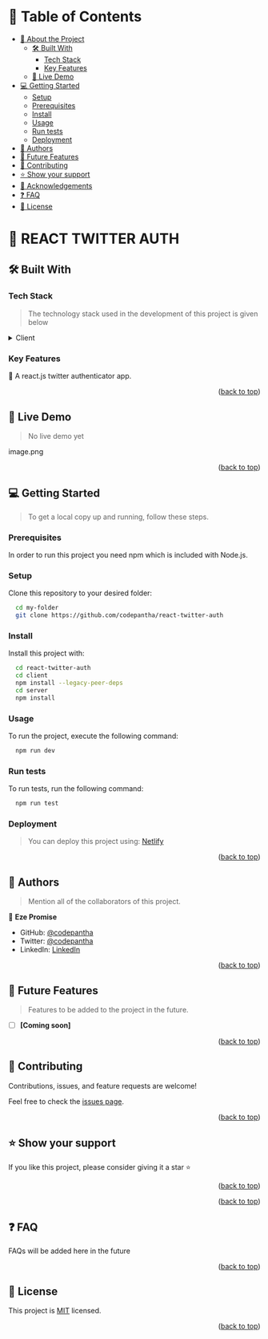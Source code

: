 <a id="readme-top"></a>

<div align="center">
  <br/>

</div>

<!-- TABLE OF CONTENTS -->

# 📗 Table of Contents

- [📖 About the Project](#about-project)
  - [🛠 Built With](#built-with)
    - [Tech Stack](#tech-stack)
    - [Key Features](#key-features)
  - [🚀 Live Demo](#live-demo)
- [💻 Getting Started](#getting-started)
  - [Setup](#setup)
  - [Prerequisites](#prerequisites)
  - [Install](#install)
  - [Usage](#usage)
  - [Run tests](#run-tests)
  - [Deployment](#triangular_flag_on_post-deployment)
- [👥 Authors](#authors)
- [🔭 Future Features](#future-features)
- [🤝 Contributing](#contributing)
- [⭐️ Show your support](#support)
- [🙏 Acknowledgements](#acknowledgements)
- [❓ FAQ](#faq)
- [📝 License](#license)

<!-- PROJECT DESCRIPTION -->

# <h1 id="about-project">📖 REACT TWITTER AUTH</h1>

## 🛠 Built With <a id="built-with"></a>

### Tech Stack <a id="tech-stack"></a>

> The technology stack used in the development of this project is given below

<details>
  <summary>Client</summary>
  <ul>
    <li><a href="https://reactjs.org/">React.js</a></li>
    <li><a href="https://tailwindcss.com/">Tailwind CSS UI</a></li>
  </ul>
  <summary>Server</summary>
  <ul>
    <li>Node.js</li>
    <li>Express.js</li>
  </ul>
</details>

<!-- Features -->

### Key Features <a id="key-features"></a>

🚀 A react.js twitter authenticator app.

<p align="right">(<a href="#readme-top">back to top</a>)</p>

<!-- LIVE DEMO -->

## 🚀 Live Demo <a id="live-demo"></a>

> No live demo yet


image.png

<p align="right">(<a href="#readme-top">back to top</a>)</p>

<!-- GETTING STARTED -->

## 💻 Getting Started <a id="getting-started"></a>

> To get a local copy up and running, follow these steps.

### Prerequisites

In order to run this project you need npm which is included with Node.js.

### Setup

Clone this repository to your desired folder:

```sh
  cd my-folder
  git clone https://github.com/codepantha/react-twitter-auth
```

### Install

Install this project with:

```sh
  cd react-twitter-auth
  cd client
  npm install --legacy-peer-deps
  cd server
  npm install
```

### Usage

To run the project, execute the following command:

```sh
  npm run dev
```

### Run tests

To run tests, run the following command:

```sh
  npm run test
```

### Deployment

>You can deploy this project using: [Netlify](https://app.netlify.com)

<p align="right">(<a href="#readme-top">back to top</a>)</p>

<!-- AUTHORS -->

## 👥 Authors <a id="authors"></a>

> Mention all of the collaborators of this project.

👤 **Eze Promise**

- GitHub: [@codepantha](https://github.com/codepantha)
- Twitter: [@codepantha](https://twitter.com/codepantha)
- LinkedIn: [LinkedIn](https://linkedin.com/in/promise-eze)

<p align="right">(<a href="#readme-top">back to top</a>)</p>

<!-- FUTURE FEATURES -->

## 🔭 Future Features <a id="future-features"></a>

> Features to be added to the project in the future.

- [ ] **[Coming soon]**

<p align="right">(<a href="#readme-top">back to top</a>)</p>

<!-- CONTRIBUTING -->

## 🤝 Contributing <a id="contributing"></a>

Contributions, issues, and feature requests are welcome!

Feel free to check the [issues page](https://github.com/codepantha/react-twitter-auth).

<p align="right">(<a href="#readme-top">back to top</a>)</p>

<!-- SUPPORT -->

## ⭐️ Show your support <a id="support"></a>

If you like this project, please consider giving it a star ⭐️

<p align="right">(<a href="#readme-top">back to top</a>)</p>

<!-- ACKNOWLEDGEMENTS -->

<p align="right">(<a href="#readme-top">back to top</a>)</p>

<!-- FAQ (optional) -->

## ❓ FAQ <a id="faq"></a>

FAQs will be added here in the future

<p align="right">(<a href="#readme-top">back to top</a>)</p>

<!-- LICENSE -->

## 📝 License <a id="license"></a>

This project is [MIT](./LICENSE) licensed.

<p align="right">(<a href="#readme-top">back to top</a>)</p>
